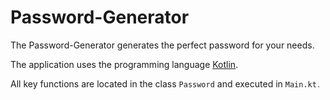 # Password-Generator

The Password-Generator generates the perfect password for your needs.

The application uses the programming language [Kotlin](https://kotlinlang.org/). 

All key functions are located in the class <code>Password</code> and executed in <code>Main.kt<code>.
